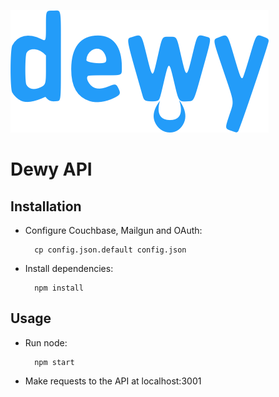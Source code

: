 ![Dewy](dewy.png "Dewy")

# Dewy API

## Installation

* Configure Couchbase, Mailgun and OAuth:

        cp config.json.default config.json

* Install dependencies:

		npm install

## Usage

* Run node:

		npm start

* Make requests to the API at localhost:3001